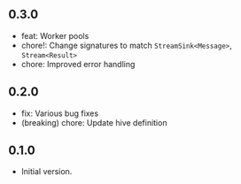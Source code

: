 ## 0.3.0

- feat: Worker pools
- chore!: Change signatures to match `StreamSink<Message>`, `Stream<Result>` 
- chore: Improved error handling

## 0.2.0

- fix: Various bug fixes
- (breaking) chore: Update hive definition

## 0.1.0

- Initial version.
